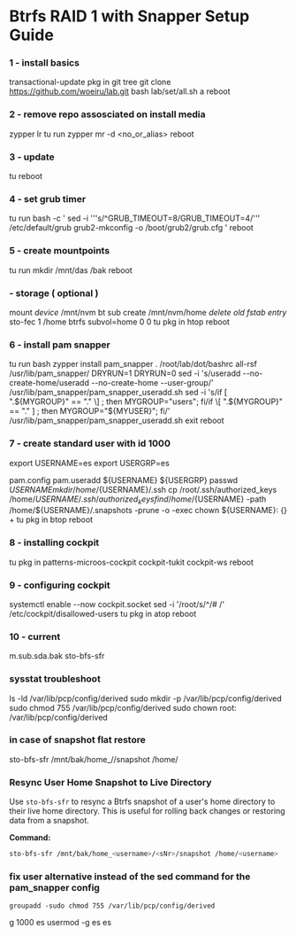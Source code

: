 <!--
#######################################################################
# Btrfs RAID 1 with Snapper Setup Guide - Technical Reference
#######################################################################
# File: /home/es/lab/doc/how/btrfsr1snapper.md
# Description: Comprehensive step-by-step guide for setting up Btrfs
#              RAID 1 configuration with Snapper snapshot management
#              on openSUSE-based systems.
#
# Document Purpose:
#   Provides detailed procedural instructions for implementing
#   Btrfs RAID 1 storage configuration with automated snapshot
#   management through Snapper integration.
#
# Technical Scope:
#   - Btrfs filesystem RAID 1 configuration
#   - Snapper snapshot management setup
#   - openSUSE transactional-update integration
#   - Storage repository configuration procedures
#
# Target Audience:
#   Storage administrators, system engineers, and infrastructure
#   specialists implementing advanced filesystem configurations
#   with automated backup and snapshot capabilities.
#
# Dependencies:
#   - openSUSE operating system
#   - Btrfs filesystem utilities
#   - Snapper snapshot management tools
#   - Lab environment repository access
#######################################################################
-->

# Btrfs RAID 1 with Snapper Setup Guide

### 1 - install basics
transactional-update pkg in git tree
git clone https://github.com/woeiru/lab.git
bash lab/set/all.sh a
reboot

### 2 - remove repo assosciated on install media
zypper lr
tu run zypper mr -d <no_or_alias>
reboot

### 3 - update
tu
reboot

### 4 - set grub timer
tu run bash -c '
  sed -i '\''s/^GRUB_TIMEOUT=8/GRUB_TIMEOUT=4/'\'' /etc/default/grub
  grub2-mkconfig -o /boot/grub2/grub.cfg
'
reboot

### 5 - create mountpoints
tu run mkdir /mnt/das /bak
reboot

### - storage ( optional )
mount *device* /mnt/nvm
bt sub create /mnt/nvm/home
*delete old fstab entry*
sto-fec 1 /home btrfs subvol=home 0 0
tu pkg in htop
reboot

### 6 - install pam snapper
tu run bash
    zypper install pam_snapper
    . /root/lab/dot/bashrc
    all-rsf /usr/lib/pam_snapper/ DRYRUN=1 DRYRUN=0
    sed -i 's/useradd --no-create-home/useradd --no-create-home --user-group/' /usr/lib/pam_snapper/pam_snapper_useradd.sh
    sed -i 's/if \[ ".${MYGROUP}" == "." \] ; then MYGROUP="users"; fi/if \[ ".${MYGROUP}" == "." \] ; then MYGROUP="${MYUSER}"; fi/' /usr/lib/pam_snapper/pam_snapper_useradd.sh
    exit
reboot

### 7 - create standard user with id 1000

export USERNAME=es 
export USERGRP=es

pam.config
pam.useradd ${USERNAME} ${USERGRP}
passwd ${USERNAME}
mkdir /home/${USERNAME}/.ssh
cp /root/.ssh/authorized_keys /home/${USERNAME}/.ssh/authorized_keys
find /home/${USERNAME} -path /home/${USERNAME}/.snapshots -prune -o -exec chown ${USERNAME}: {} +
tu pkg in btop
reboot

### 8 - installing cockpit
tu pkg in patterns-microos-cockpit cockpit-tukit cockpit-ws
reboot

### 9 - configuring cockpit
systemctl enable --now cockpit.socket
sed -i '/root/s/^/# /' /etc/cockpit/disallowed-users
tu pkg in atop
reboot

### 10 - current
m.sub.sda.bak
sto-bfs-sfr

### sysstat troubleshoot
ls -ld /var/lib/pcp/config/derived
sudo mkdir -p /var/lib/pcp/config/derived
sudo chmod 755 /var/lib/pcp/config/derived
sudo chown root: /var/lib/pcp/config/derived

### in case of snapshot flat restore
sto-bfs-sfr /mnt/bak/home_<username>/<sNr>/snapshot /home/<username>

### Resync User Home Snapshot to Live Directory

Use `sto-bfs-sfr` to resync a Btrfs snapshot of a user's home directory to their live home directory. This is useful for rolling back changes or restoring data from a snapshot.

**Command:**

```bash
sto-bfs-sfr /mnt/bak/home_<username>/<sNr>/snapshot /home/<username>
```

### fix user alternative instead of the sed command for the pam_snapper config
    groupadd -sudo chmod 755 /var/lib/pcp/config/derived
g 1000 es
    usermod -g es es
